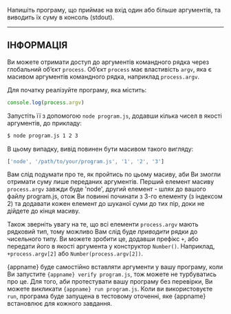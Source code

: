 Напишіть програму, що приймає на вхід один або більше аргументів, та виводить їх суму в консоль (stdout).

----------------------------------------------------------------------
## ІНФОРМАЦІЯ

Ви можете отримати доступ до аргументів командного рядка через глобальний об’єкт `process`. Об’єкт `process` має властивість `argv`, яка є масивом аргументів командного рядка, наприклад `process.argv`.

Для початку реалізуйте програму, яка містить:

```js
console.log(process.argv)
```

Запустіть її з допомогою `node program.js`, додавши кілька чисел в якості аргументів, до прикладу:

```sh
$ node program.js 1 2 3
```

В цьому випадку, вивід повинен бути масивом такого вигляду:

```js
['node', '/path/to/your/program.js', '1', '2', '3']
```

Вам слід подумати про те, як пройтись по цьому масиву, аби Ви змогли отримати суму лише переданих аргументів. Перший елемент масиву `process.argv` завжди буде 'node', другий елемент - шлях до вашого файлу program.js, отож Ви повинні починати з 3-го елементу (з індексом 2) та додавати кожен елемент до шуканої суми до тих пір, доки не дійдете до кінця масиву.

Також зверніть увагу на те, що всі елементи `process.argv` мають рядковий тип, тому можливо Вам слід буде *приводити* рядки до чисельного типу. Ви можете зробити це, додавши префікс `+`, або передати його в якості аргумента у конструктор `Number()`. Наприклад,  `+process.argv[2]` або `Number(process.argv[2])`.

{appname} буде самостійно вставляти аргументи у вашу програму, коли Ви запустите `{appname} verify program.js`, тож можете не турбуватись про це. Для того, аби протестувати вашу програму без перевірки, Ви можете викликати `{appname} run program.js`. Коли ви використовуєте `run`, програма буде запущена в тестовому оточенні, яке {appname} встановлює для кожного завдання.
